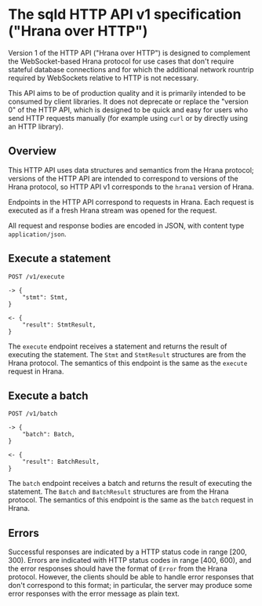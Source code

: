 # The sqld HTTP API v1 specification ("Hrana over HTTP")

Version 1 of the HTTP API ("Hrana over HTTP") is designed to complement the
WebSocket-based Hrana protocol for use cases that don't require stateful
database connections and for which the additional network rountrip required by
WebSockets relative to HTTP is not necessary.

This API aims to be of production quality and it is primarily intended to be
consumed by client libraries. It does not deprecate or replace the "version 0"
of the HTTP API, which is designed to be quick and easy for users who send HTTP
requests manually (for example using `curl` or by directly using an HTTP
library).

## Overview

This HTTP API uses data structures and semantics from the Hrana protocol;
versions of the HTTP API are intended to correspond to versions of the Hrana
protocol, so HTTP API v1 corresponds to the `hrana1` version of Hrana.

Endpoints in the HTTP API correspond to requests in Hrana. Each request is
executed as if a fresh Hrana stream was opened for the request.

All request and response bodies are encoded in JSON, with content type
`application/json`.

## Execute a statement

```
POST /v1/execute

-> {
    "stmt": Stmt,
}

<- {
    "result": StmtResult,
}
```

The `execute` endpoint receives a statement and returns the result of executing
the statement. The `Stmt` and `StmtResult` structures are from the Hrana
protocol. The semantics of this endpoint is the same as the `execute` request in
Hrana.

## Execute a batch

```
POST /v1/batch

-> {
    "batch": Batch,
}

<- {
    "result": BatchResult,
}
```

The `batch` endpoint receives a batch and returns the result of executing the
statement. The `Batch` and `BatchResult` structures are from the Hrana protocol.
The semantics of this endpoint is the same as the `batch` request in Hrana.

## Errors

Successful responses are indicated by a HTTP status code in range [200, 300).
Errors are indicated with HTTP status codes in range [400, 600), and the error
responses should have the format of `Error` from the Hrana protocol. However,
the clients should be able to handle error responses that don't correspond to
this format; in particular, the server may produce some error responses with the
error message as plain text.

